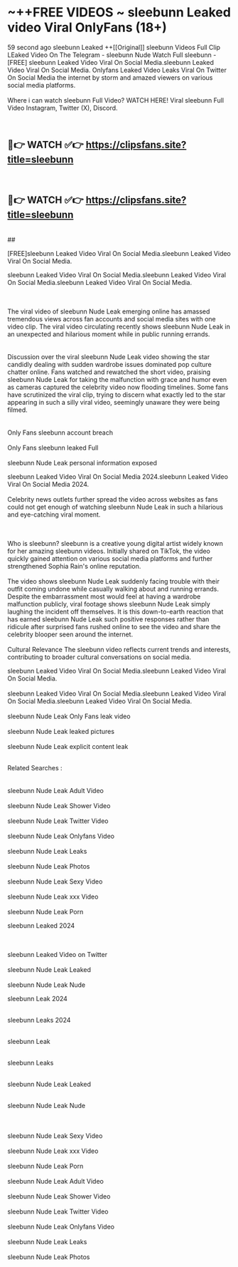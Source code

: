 # ~++FREE VIDEOS ~ sleebunn Leaked video Viral OnlyFans (18+)<br>


59 second ago sleebunn Leaked ++[[Original]] sleebunn Videos Full Clip LEaked Video On The Telegram  - sleebunn Nude  Watch Full sleebunn - [FREE] sleebunn Leaked Video Viral On Social Media.sleebunn Leaked Video Viral On Social Media.   Onlyfans Leaked Video Leaks Viral On Twitter On Social Media the internet by storm and amazed viewers on various social media platforms. <br><br>
Where i can watch sleebunn Full Video? WATCH HERE! Viral sleebunn Full Video Instagram, Twitter (X), Discord. <br>


 <br>

##  🔴👉 WATCH ✅👉  <a href="https://clipsfans.site?title=sleebunn&ref=git">https://clipsfans.site?title=sleebunn</a> <br>
  <br>

##  🔴👉 WATCH ✅👉  <a href="https://clipsfans.site?title=sleebunn&ref=git">https://clipsfans.site?title=sleebunn</a> <br>
  <br>
  ##



[FREE]sleebunn Leaked Video Viral On Social Media.sleebunn Leaked Video Viral On Social Media. <br>

sleebunn Leaked Video Viral On Social Media.sleebunn Leaked Video Viral On Social Media.sleebunn Leaked Video Viral On Social Media. <br>


  <br>

  <br>
The viral video of sleebunn Nude Leak emerging online has amassed tremendous views across fan accounts and social media sites with one video clip. The viral video circulating recently shows sleebunn Nude Leak in an unexpected and hilarious moment while in public running errands.<br>
<br>


<br>
Discussion over the viral sleebunn Nude Leak video showing the star candidly dealing with sudden wardrobe issues dominated pop culture chatter online. Fans watched and rewatched the short video, praising sleebunn Nude Leak for taking the malfunction with grace and humor even as cameras captured the celebrity video now flooding timelines. Some fans have scrutinized the viral clip, trying to discern what exactly led to the star appearing in such a silly viral video, seemingly unaware they were being filmed.<br>
<br>
<br> 
Only Fans sleebunn account breach<br>
<br>
Only Fans sleebunn leaked Full <br>
<br>
sleebunn Nude Leak personal information exposed<br>

sleebunn Leaked Video Viral On Social Media 2024.sleebunn Leaked Video Viral On Social Media 2024. <br>
<br>
Celebrity news outlets further spread the video across websites as fans could not get enough of watching sleebunn Nude Leak in such a hilarious and eye-catching viral moment.<br>
<br>

<br>
Who is sleebunn? sleebunn is a creative young digital artist widely known for her amazing sleebunn videos. Initially shared on TikTok, the video quickly gained attention on various social media platforms and further strengthened Sophia Rain's online reputation.<br>
<br>
The video shows sleebunn Nude Leak suddenly facing trouble with their outfit coming undone while casually walking about and running errands. Despite the embarrassment most would feel at having a wardrobe malfunction publicly, viral footage shows sleebunn Nude Leak simply laughing the incident off themselves. It is this down-to-earth reaction that has earned sleebunn Nude Leak such positive responses rather than ridicule after surprised fans rushed online to see the video and share the celebrity blooper seen around the internet.<br>
<br>
Cultural Relevance The sleebunn video reflects current trends and interests, contributing to broader cultural conversations on social media.<br>

sleebunn Leaked Video Viral On Social Media.sleebunn Leaked Video Viral On Social Media.<br>
<br>
sleebunn Leaked Video Viral On Social Media.sleebunn Leaked Video Viral On Social Media.sleebunn Leaked Video Viral On Social Media.<br>
<br>
sleebunn Nude Leak Only Fans leak video<br>
<br>
sleebunn Nude Leak leaked pictures<br>
<br>
sleebunn Nude Leak explicit content leak<br>


<br>
Related Searches :<br>
<br>

<br>
sleebunn Nude Leak Adult Video<br>
<br>
sleebunn Nude Leak Shower Video<br>
<br>
sleebunn Nude Leak Twitter Video<br>
<br>
sleebunn Nude Leak Onlyfans Video<br>
<br>
sleebunn Nude Leak Leaks<br>
<br>
sleebunn Nude Leak Photos<br>

<br>
sleebunn Nude Leak Sexy Video<br>
<br>
sleebunn Nude Leak xxx Video<br>
<br>
sleebunn Nude Leak Porn<br>

sleebunn  Leaked 2024 <br> <br>
<br>

sleebunn Leaked Video on Twitter <br>
<br>
sleebunn Nude Leak Leaked<br>
<br>
sleebunn Nude Leak Nude<br>


sleebunn  Leak 2024 <br> <br>



sleebunn  Leaks 2024 <br> <br>



 
sleebunn  Leak<br> <br>



sleebunn  Leaks<br> <br>


sleebunn Nude Leak Leaked<br> <br>

sleebunn Nude Leak Nude<br> <br>
<br> <br>
sleebunn Nude Leak Sexy Video
<br> <br>
sleebunn Nude Leak xxx Video
<br> <br>
sleebunn Nude Leak Porn
<br> <br>
sleebunn Nude Leak Adult Video
<br> <br>
sleebunn Nude Leak Shower Video
<br> <br>
sleebunn Nude Leak Twitter Video
<br> <br>
sleebunn Nude Leak Onlyfans Video
<br> <br>
sleebunn Nude Leak Leaks
<br> <br>
sleebunn Nude Leak Photos






</p>




 



</p>










